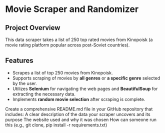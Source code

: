 # Movie Scraper and Randomizer

## Project Overview

This data scraper takes a list of 250 top rated movies from Kinopoisk (a movie rating platform popular across post-Soviet countries).




## Features

- Scrapes a list of top 250 movies from Kinopoisk.
- Supports scraping of movies by **all genres** or **a specific genre** selected by the user.
- Utilizes **Selenium** for navigating the web pages and **BeautifulSoup** for extracting the necessary data.
- Implements **random movie selection** after scraping is complete.



Create a comprehensive README.md file in your GitHub repository that includes:
A clear description of the data your scraper uncovers and its purpose
The website used and why it was chosen
How can someone run this (e.g., git clone, pip install -r requirements.txt)
